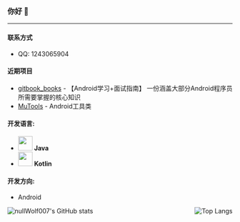 ### 你好 👋

___

#### 联系方式

* QQ: 1243065904

#### 近期项目

* [gitbook_books](https://github.com/nullWolf007/gitbook_books) - 【Android学习+面试指南】 一份涵盖大部分Android程序员所需要掌握的核心知识
* [MuTools](https://github.com/nullWolf007/MuTools) - Android工具类

#### 开发语言: 

* <img src="https://logoeps.com/wp-content/uploads/2013/03/java-eps-vector-logo.png" width="32"/>  **Java**
* <img src="https://upload.wikimedia.org/wikipedia/commons/0/06/Kotlin_Icon.svg" width="32"/> **Kotlin**  

#### 开发方向:

* Android



<img align="left"  src="https://github-readme-stats.vercel.app/api?username=nullWolf007&count_private=true&theme=cobalt" alt="nullWolf007's GitHub stats"  />

<img align="right"  src="https://github-readme-stats.vercel.app/api/top-langs/?username=nullWolf007&layout=compact" alt="Top Langs"  />

